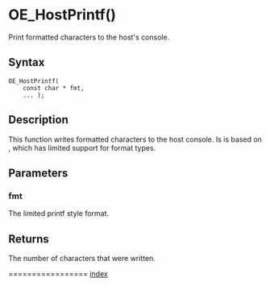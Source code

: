 # OE_HostPrintf()

Print formatted characters to the host's console.

## Syntax

    OE_HostPrintf(
        const char * fmt,
        ... );
## Description 

This function writes formatted characters to the host console. Is is based on , which has limited support for format types.





## Parameters

### fmt

The limited printf style format.


## Returns

The number of characters that were written.


=================
[index](index.md)

